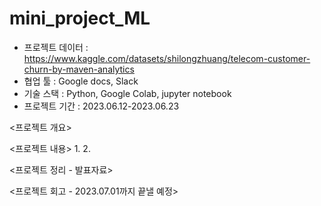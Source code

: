 # mini_project_ML

- 프로젝트 데이터 : https://www.kaggle.com/datasets/shilongzhuang/telecom-customer-churn-by-maven-analytics
- 협업 툴 : Google docs, Slack
- 기술 스택 : Python, Google Colab, jupyter notebook
- 프로젝트 기간 : 2023.06.12-2023.06.23

<프로젝트 개요>

<프로젝트 내용>
1. 
2. 

<프로젝트 정리 - 발표자료>

<프로젝트 회고 - 2023.07.01까지 끝낼 예정>
